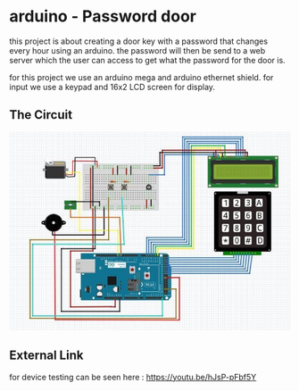 # arduino - Password door

this project is about creating a door key with a password that changes every hour using an arduino. the password will then be send to a web server which the user can access to get what the password for the door is.

for this project we use an arduino mega and arduino ethernet shield. for input we use a keypad and 16x2 LCD screen for display.

The Circuit
-------
![Alt text](/rangkaian.jpg?raw=true "Circuit")

External Link
-------
for device testing can be seen here : 
https://youtu.be/hJsP-pFbf5Y
